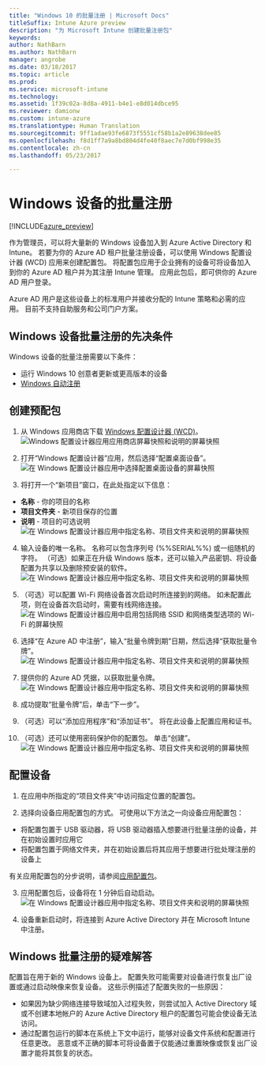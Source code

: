 ```yaml
---
title: "Windows 10 的批量注册 | Microsoft Docs"
titleSuffix: Intune Azure preview
description: "为 Microsoft Intune 创建批量注册包"
keywords: 
author: NathBarn
ms.author: NathBarn
manager: angrobe
ms.date: 03/18/2017
ms.topic: article
ms.prod: 
ms.service: microsoft-intune
ms.technology: 
ms.assetid: 1f39c02a-8d8a-4911-b4e1-e8d014dbce95
ms.reviewer: damionw
ms.custom: intune-azure
ms.translationtype: Human Translation
ms.sourcegitcommit: 9ff1adae93fe6873f5551cf58b1a2e89638dee85
ms.openlocfilehash: f8d1ff7a9a8bd804d4fe40f8aec7e7d0bf998e35
ms.contentlocale: zh-cn
ms.lasthandoff: 05/23/2017

---
```

# <a name="bulk-enrollment-for-windows-devices"></a>Windows 设备的批量注册

[!INCLUDE[azure_preview](./includes/azure_preview.md)]

作为管理员，可以将大量新的 Windows 设备加入到 Azure Active Directory 和 Intune。 若要为你的 Azure AD 租户批量注册设备，可以使用 Windows 配置设计器 (WCD) 应用来创建配置包。 将配置包应用于企业拥有的设备可将设备加入到你的 Azure AD 租户并为其注册 Intune 管理。 应用此包后，即可供你的 Azure AD 用户登录。

Azure AD 用户是这些设备上的标准用户并接收分配的 Intune 策略和必需的应用。 目前不支持自助服务和公司门户方案。

## <a name="prerequisites-for-windows-devices-bulk-enrollment"></a>Windows 设备批量注册的先决条件

Windows 设备的批量注册需要以下条件：

- 运行 Windows 10 创意者更新或更高版本的设备
- [Windows 自动注册](https://docs.microsoft.com/intune-classic/deploy-use/set-up-windows-device-management-with-microsoft-intune#enable-windows-10-automatic-enrollment)

## <a name="create-a-provisioning-package"></a>创建预配包

1. 从 Windows 应用商店下载 [Windows 配置设计器 (WCD)](https://www.microsoft.com/store/apps/9nblggh4tx22)。
![Windows 配置设计器应用应用商店屏幕快照和说明的屏幕快照](media/bulk-enroll-store.png)

2. 打开“Windows 配置设计器”应用，然后选择“配置桌面设备”。
![在 Windows 配置设计器应用中选择配置桌面设备的屏幕快照](media/bulk-enroll-select.png)

3. 将打开一个“新项目”窗口，在此处指定以下信息：
  - **名称** - 你的项目的名称
  - **项目文件夹** - 新项目保存的位置
  - **说明** - 项目的可选说明![在 Windows 配置设计器应用中指定名称、项目文件夹和说明的屏幕快照](media/bulk-enroll-name.png)

4.    输入设备的唯一名称。 名称可以包含序列号 (%%SERIAL%%) 或一组随机的字符。 （可选）如果正在升级 Windows 版本，还可以输入产品密钥、将设备配置为共享以及删除预安装的软件。
![在 Windows 配置设计器应用中指定名称、项目文件夹和说明的屏幕快照](media/bulk-enroll-device.png)

5.    （可选）可以配置 Wi-Fi 网络设备首次启动时所连接到的网络。  如未配置此项，则在设备首次启动时，需要有线网络连接。
![在 Windows 配置设计器应用中启用包括网络 SSID 和网络类型选项的 Wi-Fi 的屏幕快照](media/bulk-enroll-network.png)

6.    选择“在 Azure AD 中注册”，输入“批量令牌到期”日期，然后选择“获取批量令牌”。
![在 Windows 配置设计器应用中指定名称、项目文件夹和说明的屏幕快照](media/bulk-enroll-account.png)

7. 提供你的 Azure AD 凭据，以获取批量令牌。
![在 Windows 配置设计器应用中指定名称、项目文件夹和说明的屏幕快照](media/bulk-enroll-cred.png)

8.    成功提取“批量令牌”后，单击“下一步”。

9. （可选）可以“添加应用程序”和“添加证书”。 将在此设备上配置应用和证书。

10. （可选）还可以使用密码保护你的配置包。  单击“创建”。
![在 Windows 配置设计器应用中指定名称、项目文件夹和说明的屏幕快照](media/bulk-enroll-create.png)

## <a name="provision-devices"></a>配置设备

1. 在应用中所指定的“项目文件夹”中访问指定位置的配置包。

2. 选择向设备应用配置包的方式。  可使用以下方法之一向设备应用配置包：
 - 将配置包置于 USB 驱动器，将 USB 驱动器插入想要进行批量注册的设备，并在初始设置时应用它
 - 将配置包置于网络文件夹，并在初始设置后将其应用于想要进行批处理注册的设备上

 有关应用配置包的分步说明，请参阅[应用配置包](https://technet.microsoft.com/itpro/windows/configure/provisioning-apply-package)。

3. 应用配置包后，设备将在 1 分钟后自动启动。
 ![在 Windows 配置设计器应用中指定名称、项目文件夹和说明的屏幕快照](media/bulk-enroll-add.png)

4. 设备重新启动时，将连接到 Azure Active Directory 并在 Microsoft Intune 中注册。

## <a name="troubleshooting-windows-bulk-enrollment"></a>Windows 批量注册的疑难解答

配置旨在用于新的 Windows 设备上。 配置失败可能需要对设备进行恢复出厂设置或通过启动映像来恢复设备。 这些示例描述了配置失败的一些原因：

- 如果因为缺少网络连接导致域加入过程失败，则尝试加入 Active Directory 域或不创建本地帐户的 Azure Active Directory 租户的配置包可能会使设备无法访问。
- 通过配置包运行的脚本在系统上下文中运行，能够对设备文件系统和配置进行任意更改。 恶意或不正确的脚本可将设备置于仅能通过重置映像或恢复出厂设置才能将其恢复的状态。

